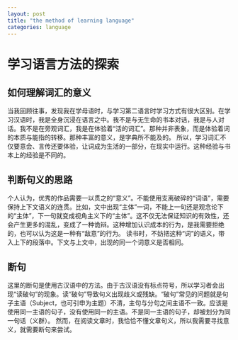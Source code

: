 ```yaml
---
layout: post
title: "the method of learning language"
categories: language
---
```

# 学习语言方法的探索
## 如何理解词汇的意义
当我回顾往事，发现我在学母语时，与学习第二语言时学习方式有很大区别。在学习汉语时，我是全身沉浸在语言之中。我不是与无生命的书本对话，我是与人对话。我不是在旁观词汇，我是在体验着“活的词汇”。那种并非表象，而是体验着词的本质与能指的转移。那种丰富的意义，是字典所不能及的。
所以，学习词汇不仅要意会、言传还要体验，让词成为生活的一部分，在现实中运行。这种经验与书本上的经验是不同的。
## 判断句义的思路
个人认为，优秀的作品需要一以贯之的“意义”。不能使用支离破碎的“词语”，需要保持上下文语义的连贯。比如，文中出现“主体”一词，不能上一句还是观念论下的“主体”，下一句就变成视角主义下的“主体”。这不仅无法保证知识的有效性，还会产生更多的混乱，变成了一种诡辩。这种增加认识成本的行为，是我需要拒绝的，也可以认为这是一种有“敌意”的行为。
读书时，不妨把这种“词”的语义，带入上下的段落中。下文与上文中，出现的同一个词意义是否相同。
## 断句
这里的断句是使用古汉语中的方法。由于古汉语没有标点符号，所以学习者会出现“读破句”的现象。读“破句”导致句义出现歧义或残缺。“破句”常见的问题就是句子主语（Subject，也可引申为主题）不清，主句与分句之间主语不一致。应该是使用同一主语的句子，没有使用同一的主语。不是同一主语的句子，却被划分为同一句话（义群）。
然而，在阅读文章时，我恰恰不懂文章句义，所以我需要寻找意义，就需要断句来尝试。